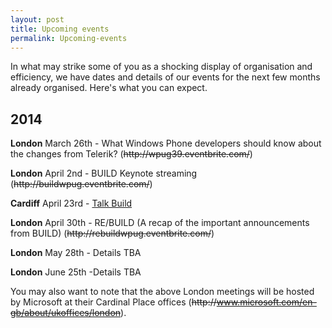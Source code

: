 ```yaml
---
layout: post
title: Upcoming events
permalink: Upcoming-events
---
```


In what may strike some of you as a shocking display of organisation and efficiency, we have dates and details of our events for the next few months already organised. Here's what you can expect.

## 2014

**London** March 26th - What Windows Phone developers should know about the changes from Telerik? (~~http&#58;&#47;&#47;wpug39.eventbrite.com/~~)

**London** April 2nd - BUILD Keynote streaming (~~http&#58;&#47;&#47;buildwpug.eventbrite.com/~~)

**Cardiff** April 23rd - [Talk Build](http://www.meetup.com/Wales-and-West-Windows-Applications-Group/events/168748732/)

**London** April 30th - RE/BUILD (A recap of the important announcements from BUILD) (~~http&#58;&#47;&#47;rebuildwpug.eventbrite.com/~~)

**London** May 28th - Details TBA

**London** June 25th -Details TBA

You may also want to note that the above London meetings will be hosted by Microsoft at their Cardinal Place offices (~~http&#58;&#47;&#47;www.microsoft.com/en-gb/about/ukoffices/london~~).
